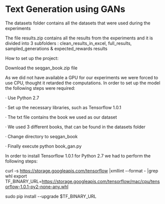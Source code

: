 # Text Generation using GANs

The datasets folder contains all the datasets that were used during the experiments

The file results.zip contains all the results from the experiments and it is divided into 3 subfolders : clean_results_in_excel, full_results, sampled_generations & expected_rewards results

How to set up the project:

Download the seqgan_book.zip file

As we did not have available a GPU for our experiments we were forced to use CPU, thought it retarded the computations. In order to set up the model the following steps were required:

·         Use Python 2.7

·         Set up the necessary libraries, such as Tensorflow 1.0.1

·         The txt file contains the book we used as our dataset

·         We used 3 different books, that can be found in the datasets folder

·         Change directory to seqgan_book

·         Finally execute python book_gan.py

In order to install Tensorflow 1.0.1 for Python 2.7 we had to perform the following steps:

curl -s https://storage.googleapis.com/tensorflow |xmllint --format - |grep whl
export TF_BINARY_URL=https://storage.googleapis.com/tensorflow/mac/cpu/tensorflow-1.0.1-py2-none-any.whl

sudo pip install --upgrade $TF_BINARY_URL

